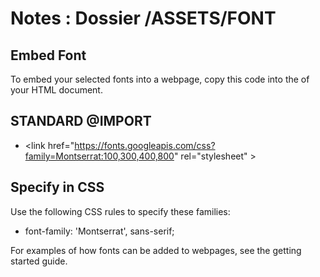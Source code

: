 # Notes : Dossier /ASSETS/FONT

## Embed Font
To embed your selected fonts into a webpage, copy this code into the <head> of your HTML document.

## STANDARD @IMPORT
* &lt;link href="https://fonts.googleapis.com/css?family=Montserrat:100,300,400,800" rel="stylesheet" &gt;

## Specify in CSS
Use the following CSS rules to specify these families:

* font-family: 'Montserrat', sans-serif;

For examples of how fonts can be added to webpages, see the getting started guide.
